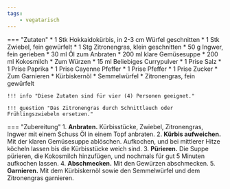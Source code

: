```yaml
---
tags:
    - vegatarisch
---
```

=== "Zutaten"
    * 1 Stk Hokkaidokürbis, in 2-3 cm Würfel geschnitten
    * 1 Stk Zwiebel, fein gewürfelt
    * 1 Stg Zitronengras, klein geschnitten
    * 50 g Ingwer, fein gerieben
    * 30 ml Öl zum Anbraten
    * 200 ml klare Gemüsesuppe
    * 200 ml Kokosmilch
    * Zum Würzen
        * 15 ml Beliebiges Currypulver
        * 1 Prise Salz
        * 1 Prise Paprika
        * 1 Prise Cayenne Pfeffer
        * 1 Prise Pfeffer
        * 1 Prise Zucker
    * Zum Garnieren
        * Kürbiskernöl
        * Semmelwürfel
        * Zitronengras, fein gewürfelt

    !!! info "Diese Zutaten sind für vier (4) Personen geeignet."

    !!! question "Das Zitronengras durch Schnittlauch oder Frühlingszwiebeln ersetzen."

=== "Zubereitung"
    1. **Anbraten.** Kürbisstücke, Zwiebel, Zitronengras, Ingwer mit einem Schuss Öl in einem Topf anbraten.
    2. **Kürbis aufweichen.** Mit der klaren Gemüsesuppe ablöschen. Aufkochen, und bei mittlerer Hitze köcheln lassen bis die Kürbisstücke weich sind.
    3. **Pürieren.** Die Suppe pürieren, die Kokosmilch hinzufügen, und nochmals für gut 5 Minuten aufkochen lassen.
    4. **Abschmecken.** Mit den Gewürzen abschmecken.
    5. **Garnieren.** Mit dem Kürbiskernöl sowie den Semmelwürfel und dem Zitronengras garnieren.

[^gutekueche]:
    ["Feine Kürbissuppe."](https://www.gutekueche.at/feine-kuerbissuppe-rezept-31509) *Gute Kueche.* September 2021.
